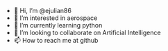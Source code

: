 - 👋 Hi, I’m @ejulian86
- 👀 I’m interested in aerospace
- 🌱 I’m currently learning python
- 💞️ I’m looking to collaborate on Artificial Intelligence
- 📫 How to reach me at github

<!---
ejulian86/ejulian86 is a ✨ special ✨ repository because its `README.md` (this file) appears on your GitHub profile.
You can click the Preview link to take a look at your changes.
--->
